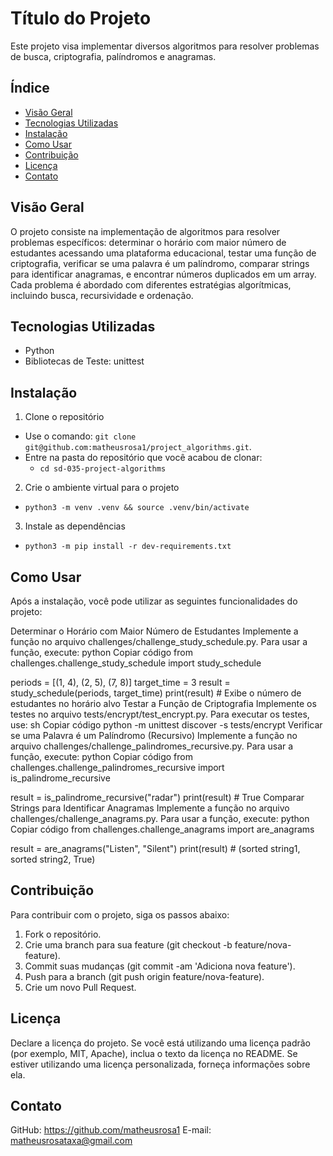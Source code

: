 # Título do Projeto

Este projeto visa implementar diversos algoritmos para resolver problemas de busca, criptografia, palíndromos e anagramas.


## Índice

- [Visão Geral](#visão-geral)
- [Tecnologias Utilizadas](#tecnologias-utilizadas)
- [Instalação](#instalação)
- [Como Usar](#como-usar)
- [Contribuição](#contribuição)
- [Licença](#licença)
- [Contato](#contato)

## Visão Geral

O projeto consiste na implementação de algoritmos para resolver problemas específicos: determinar o horário com maior número de estudantes acessando uma plataforma educacional, testar uma função de criptografia, verificar se uma palavra é um palíndromo, comparar strings para identificar anagramas, e encontrar números duplicados em um array. Cada problema é abordado com diferentes estratégias algorítmicas, incluindo busca, recursividade e ordenação.

## Tecnologias Utilizadas

- Python
- Bibliotecas de Teste: unittest


## Instalação

1. Clone o repositório

* Use o comando: `git clone git@github.com:matheusrosa1/project_algorithms.git`.
* Entre na pasta do repositório que você acabou de clonar:
  * `cd sd-035-project-algorithms`

2. Crie o ambiente virtual para o projeto

* `python3 -m venv .venv && source .venv/bin/activate`

3. Instale as dependências

* `python3 -m pip install -r dev-requirements.txt`

## Como Usar

Após a instalação, você pode utilizar as seguintes funcionalidades do projeto:

Determinar o Horário com Maior Número de Estudantes
Implemente a função no arquivo challenges/challenge_study_schedule.py.
Para usar a função, execute:
python
Copiar código
from challenges.challenge_study_schedule import study_schedule

periods = [(1, 4), (2, 5), (7, 8)]
target_time = 3
result = study_schedule(periods, target_time)
print(result)  # Exibe o número de estudantes no horário alvo
Testar a Função de Criptografia
Implemente os testes no arquivo tests/encrypt/test_encrypt.py.
Para executar os testes, use:
sh
Copiar código
python -m unittest discover -s tests/encrypt
Verificar se uma Palavra é um Palíndromo (Recursivo)
Implemente a função no arquivo challenges/challenge_palindromes_recursive.py.
Para usar a função, execute:
python
Copiar código
from challenges.challenge_palindromes_recursive import is_palindrome_recursive

result = is_palindrome_recursive("radar")
print(result)  # True
Comparar Strings para Identificar Anagramas
Implemente a função no arquivo challenges/challenge_anagrams.py.
Para usar a função, execute:
python
Copiar código
from challenges.challenge_anagrams import are_anagrams

result = are_anagrams("Listen", "Silent")
print(result)  # (sorted string1, sorted string2, True)


## Contribuição

Para contribuir com o projeto, siga os passos abaixo:

1. Fork o repositório.
2. Crie uma branch para sua feature (git checkout -b feature/nova-feature).
3. Commit suas mudanças (git commit -am 'Adiciona nova feature').
4. Push para a branch (git push origin feature/nova-feature).
5. Crie um novo Pull Request.


## Licença

Declare a licença do projeto. Se você está utilizando uma licença padrão (por exemplo, MIT, Apache), inclua o texto da licença no README. Se estiver utilizando uma licença personalizada, forneça informações sobre ela.

## Contato

GitHub: https://github.com/matheusrosa1
E-mail: matheusrosataxa@gmail.com
